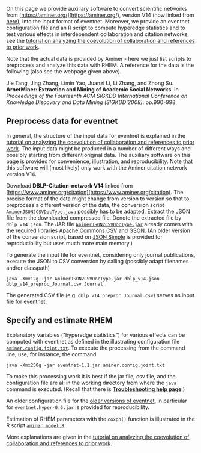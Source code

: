 On this page we provide auxiliary software to convert scientific networks from [https://aminer.org/](https://aminer.org/), version V14 (now linked from [here](https://open.aminer.cn/open/article?id=655db2202ab17a072284bc0c)), into the input format of eventnet. Moreover, we provide an eventnet configuration file and an R script to compute hyperedge statistics and to test various effects in interdependent collaboration and citation networks, see the [tutorial on analyzing the coevolution of collaboration and references to prior work](https://github.com/juergenlerner/eventnet/wiki/Coevolution-of-collaboration-and-references-to-prior-work-(tutorial)). 

Note that the actual data is provided by Aminer - here we just list scripts to preprocess and analyze this data with RHEM. A reference for the data is the following (also see the webpage given above).

Jie Tang, Jing Zhang, Limin Yao, Juanzi Li, Li Zhang, and Zhong Su. **ArnetMiner: Extraction and Mining of Academic Social Networks**. In _Proceedings of the Fourteenth ACM SIGKDD International Conference on Knowledge Discovery and Data Mining (SIGKDD'2008)_. pp.990-998.

## Preprocess data for eventnet

In general, the structure of the input data for eventnet is explained in the [tutorial on analyzing the coevolution of collaboration and references to prior work](https://github.com/juergenlerner/eventnet/wiki/Coevolution-of-collaboration-and-references-to-prior-work-(tutorial)). The input data might be produced in a number of different ways and possibly starting from different original data. The auxiliary software on this page is provided for convenience, illustration, and reproducibility. Note that this software will (most likely) only work with the Aminer citation network version V14.

Download **DBLP-Citation-network V14** linked from [https://www.aminer.org/citation](https://www.aminer.org/citation). The precise format of the data might change from version to version so that to preprocess a different version of the data, the conversion script [`AminerJSON2CSVDocType.java`](https://github.com/juergenlerner/eventnet/raw/master/data/scientific_networks/aminer_2023/AminerJSON2CSVDocType.java) possibly has to be adapted. Extract the JSON file from the downloaded compressed file. Denote the extracted file by `dblp_v14.json`. The JAR file [`AminerJSON2CSVDocType.jar`](https://github.com/juergenlerner/eventnet/raw/master/data/scientific_networks/aminer_2023/AminerJSON2CSVDocType.jar) already comes with the required libraries [Apache Commons CSV](https://commons.apache.org/proper/commons-csv/) and [GSON](https://github.com/google/gson). (An older version of the conversion script, based on [JSON Simple](https://code.google.com/archive/p/json-simple/) is provided for reproducibility but uses much more main memory.)

To generate the input file for eventnet, considering only journal publications, execute the JSON to CSV conversion by calling (possibly adapt filenames and/or classpath)
```
java -Xmx12g -jar AminerJSON2CSVDocType.jar dblp_v14.json dblp_v14_preproc_Journal.csv Journal
```
The generated CSV file (e.g. `dblp_v14_preproc_Journal.csv`) serves as input file for eventnet.

## Specify and estimate RHEM

Explanatory variables ("hyperedge statistics") for various effects can be computed with eventnet as defined in the illustrating configuration file [`aminer.config.joint.txt`](https://github.com/juergenlerner/eventnet/raw/master/data/scientific_networks/aminer_2023/aminer.config.joint.txt). To execute the processing from the command line, use, for instance, the command
```
java -Xmx250g -jar eventnet-1.1.jar aminer.config.joint.txt
```
To make this processing work it is best if the jar file, csv file, and the configuration file are all in the working directory from where the `java` command is executed. (Recall that there is [**Troubleshooting help page**](https://github.com/juergenlerner/eventnet/wiki/Troubleshooting-(help)).)

An older configuration file for the [older versions of eventnet](https://github.com/juergenlerner/eventnet/tree/master/jars/old_versions-0.x), in particular for `eventnet.hyper-0.6.jar` is provided for reproducibility.

Estimation of RHEM parameters with the `coxph()` function is illustrated in the R script [`aminer_model.R`](https://github.com/juergenlerner/eventnet/raw/master/data/scientific_networks/aminer_2023/aminer_model.R).

More explanations are given in the [tutorial on analyzing the coevolution of collaboration and references to prior work](https://github.com/juergenlerner/eventnet/wiki/Coevolution-of-collaboration-and-references-to-prior-work-(tutorial)).

